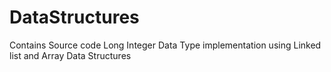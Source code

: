 # DataStructures
Contains Source code Long Integer Data Type implementation using Linked list and Array Data Structures
